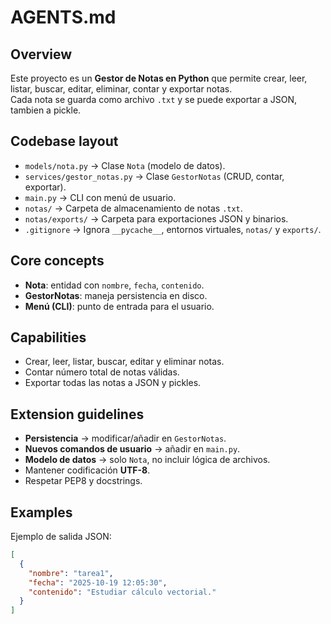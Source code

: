 # AGENTS.md

## Overview
Este proyecto es un **Gestor de Notas en Python** que permite crear, leer, listar, buscar, editar, eliminar, contar y exportar notas.  
Cada nota se guarda como archivo `.txt` y se puede exportar a JSON, tambien a pickle.

## Codebase layout
- `models/nota.py` → Clase `Nota` (modelo de datos).
- `services/gestor_notas.py` → Clase `GestorNotas` (CRUD, contar, exportar).
- `main.py` → CLI con menú de usuario.
- `notas/` → Carpeta de almacenamiento de notas `.txt`.
- `notas/exports/` → Carpeta para exportaciones JSON y binarios.
- `.gitignore` → Ignora `__pycache__`, entornos virtuales, `notas/` y `exports/`.

## Core concepts
- **Nota**: entidad con `nombre`, `fecha`, `contenido`.
- **GestorNotas**: maneja persistencia en disco.
- **Menú (CLI)**: punto de entrada para el usuario.

## Capabilities
- Crear, leer, listar, buscar, editar y eliminar notas.
- Contar número total de notas válidas.
- Exportar todas las notas a JSON y pickles.

## Extension guidelines
- **Persistencia** → modificar/añadir en `GestorNotas`.
- **Nuevos comandos de usuario** → añadir en `main.py`.
- **Modelo de datos** → solo `Nota`, no incluir lógica de archivos.
- Mantener codificación **UTF-8**.
- Respetar PEP8 y docstrings.

## Examples
Ejemplo de salida JSON:

```json
[
  {
    "nombre": "tarea1",
    "fecha": "2025-10-19 12:05:30",
    "contenido": "Estudiar cálculo vectorial."
  }
]
